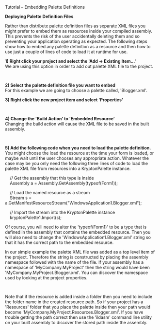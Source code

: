 Tutorial – Embedding Palette Definitions  
  
**Deploying Palette Definition Files**  
  
Rather than distribute palette definition files as separate XML files you might
prefer to embed them as resources inside your compiled assembly. This prevents
the risk of the user accidentally deleting them and so preventing your
application operating as expected. The following steps show how to embed any
palette definition as a resource and then how to use just a couple of lines of
code to load it at runtime for use.

**1) Right click your project and select the 'Add -\> Existing Item...'**  
We are using this option in order to add out palette XML file to the project.

 

**2) Select the palette definition file you want to embed**  
For this example we are going to choose a palette called, 'Blogger.xml'.

**3) Right click the new project item and select 'Properties'**

 

**4) Change the 'Build Action' to 'Embedded Resource'**  
Changing the build action will cause the XML file to be saved in the built
assembly.

 

**5) Add the following code when you need to load the palette definition.**  
You might choose the load the resource at the time your form is loaded, or maybe
wait until the user chooses any appropriate action. Whatever the case may be you
only need the following three lines of code to load the palette XML file from
resources into a KryptonPalette instance.

    // Get the assembly that this type is inside  
    Assembly a = Assembly.GetAssembly(typeof(Form1));

    // Load the named resource as a stream  
    Stream s = a.GetManifestResourceStream("WindowsApplication1.Blogger.xml");

    // Import the stream into the KryptonPalette instance  
    kryptonPalette1.Import(s);

Of course, you will need to alter the 'typeof(Form1)' to be a type that is
defined in the assembly that contains the embedded resource. Then you will also
need to change the 'WindowsApplication1.Blogger.xml' string so that it has the
correct path to the embedded resource.  
  
In our simple example the palette XML file was added as a top level item of the
project. Therefore the string is constructed by placing the assembly namespace
followed with the name of the file. If your assembly has a namespace of
'MyCompany.MyProject' then the string would have been
'MyCompany.MyProject.Blogger.xml'. You can discover the namespace used by
looking at the project properties.

 

Note that if the resource is added inside a folder then you need to include the
folder name in the created resource path. So if your project has a 'Resources'
folder that you place the palette inside then your path would become
'MyCompany.MyProject.Resources.Blogger.xml'. If you have trouble getting the
path correct then use the 'ildasm' command line utility on your built assembly
to discover the stored path inside the assembly.
